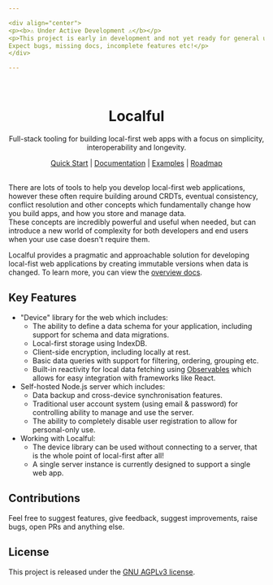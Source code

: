 ```yaml
---

<div align="center">
<p><b>⚠️ Under Active Development ⚠️</b></p>
<p>This project is early in development and not yet ready for general use.<br>
Expect bugs, missing docs, incomplete features etc!</p>
</div>

---
```


<br/>
<div align="center">
  <h1>Localful</h1>
  <p>Full-stack tooling for building local-first web apps with a focus on simplicity, interoperability and longevity.</p>
  <a href="./docs/quick-start.md">Quick Start</a> |
  <a href="./docs/README.md">Documentation</a> |
  <a href="./docs/examples.md">Examples</a> |
  <a href="https://github.com/localful/localful/issues/6">Roadmap</a>
</div>  
<br/>


There are lots of tools to help you develop local-first web applications, however these often require building around CRDTs, eventual consistency, conflict resolution and other concepts
which fundamentally change how you build apps, and how you store and manage data.  
These concepts are incredibly powerful and useful when needed, but can introduce a new world of complexity for both developers and end users when your use case doesn't require them.

Localful provides a pragmatic and approachable solution for developing local-fist web applications by creating
immutable versions when data is changed. To learn more, you can view the [overview docs](./docs/overview.md).


## Key Features
- "Device" library for the web which includes:
  - The ability to define a data schema for your application, including support for schema and data migrations.
  - Local-first storage using IndexDB.
  - Client-side encryption, including locally at rest.
  - Basic data queries with support for filtering, ordering, grouping etc.
  - Built-in reactivity for local data fetching using [Observables](https://rxjs.dev/) which allows for easy integration with frameworks like React.
- Self-hosted Node.js server which includes:
  - Data backup and cross-device synchronisation features.
  - Traditional user account system (using email & password) for controlling ability to manage and use the server.
  - The ability to completely disable user registration to allow for personal-only use.
- Working with Localful:
  - The device library can be used without connecting to a server, that is the whole point of local-first after all!
  - A single server instance is currently designed to support a single web app.

## Contributions

Feel free to suggest features, give feedback, suggest improvements, raise bugs, open PRs and anything else.

## License

This project is released under the [GNU AGPLv3 license](LICENSE.txt).


